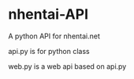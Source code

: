 # nhentai-API
A python API for nhentai.net
<p>api.py is for python class</p>
<p>web.py is a web api based on api.py</p>
